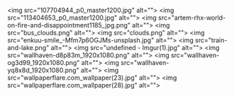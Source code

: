 <img src="107704944_p0_master1200.jpg" alt=""\>
<img src="113404653_p0_master1200.jpg" alt=""\>
<img src="artem-rhx-world-on-fire-and-disappointment1185_jpg.png" alt=""\>
<img src="bus_clouds.png" alt=""\>
<img src="clouds.png" alt=""\>
<img src="enkuu-smile_-Mfm7p6OGJMs-unsplash.jpg" alt=""\>
<img src="train-and-lake.png" alt=""\>
<img src="undefined - Imgur(1).jpg" alt=""\>
<img src="wallhaven-d8p83m_1920x1080.png" alt=""\>
<img src="wallhaven-og3d99_1920x1080.png" alt=""\>
<img src="wallhaven-yq8x8d_1920x1080.png" alt=""\>
<img src="wallpaperflare.com_wallpaper(23).jpg" alt=""\>
<img src="wallpaperflare.com_wallpaper(28).jpg" alt=""\>
